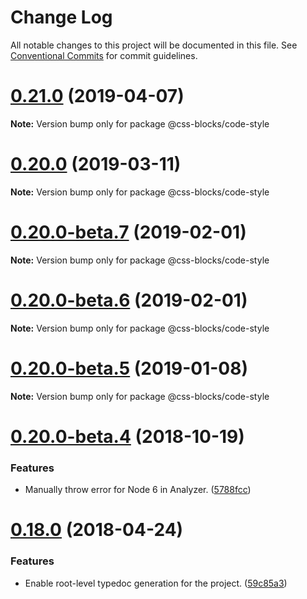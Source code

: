 # Change Log

All notable changes to this project will be documented in this file.
See [Conventional Commits](https://conventionalcommits.org) for commit guidelines.

<a name="0.21.0"></a>
# [0.21.0](https://github.com/linkedin/css-blocks/tree/master/packages/%40css-blocks/code-style/compare/v0.20.0...v0.21.0) (2019-04-07)

**Note:** Version bump only for package @css-blocks/code-style





<a name="0.20.0"></a>
# [0.20.0](https://github.com/linkedin/css-blocks/tree/master/packages/%40css-blocks/code-style/compare/v0.20.0-beta.8...v0.20.0) (2019-03-11)

**Note:** Version bump only for package @css-blocks/code-style





<a name="0.20.0-beta.7"></a>
# [0.20.0-beta.7](https://github.com/linkedin/css-blocks/tree/master/packages/%40css-blocks/code-style/compare/v0.20.0-beta.5...v0.20.0-beta.7) (2019-02-01)

**Note:** Version bump only for package @css-blocks/code-style





<a name="0.20.0-beta.6"></a>
# [0.20.0-beta.6](https://github.com/linkedin/css-blocks/tree/master/packages/%40css-blocks/code-style/compare/v0.20.0-beta.5...v0.20.0-beta.6) (2019-02-01)

**Note:** Version bump only for package @css-blocks/code-style





<a name="0.20.0-beta.5"></a>
# [0.20.0-beta.5](https://github.com/linkedin/css-blocks/tree/master/packages/%40css-blocks/code-style/compare/v0.20.0-beta.4...v0.20.0-beta.5) (2019-01-08)

**Note:** Version bump only for package @css-blocks/code-style





<a name="0.20.0-beta.4"></a>
# [0.20.0-beta.4](https://github.com/linkedin/css-blocks/compare/v0.20.0-beta.3...v0.20.0-beta.4) (2018-10-19)


### Features

* Manually throw error for Node 6 in Analyzer. ([5788fcc](https://github.com/linkedin/css-blocks/commit/5788fcc))





<a name="0.18.0"></a>
# [0.18.0](https://github.com/linkedin/css-blocks/compare/0.15.1...0.18.0) (2018-04-24)


### Features

* Enable root-level typedoc generation for the project. ([59c85a3](https://github.com/linkedin/css-blocks/commit/59c85a3))
